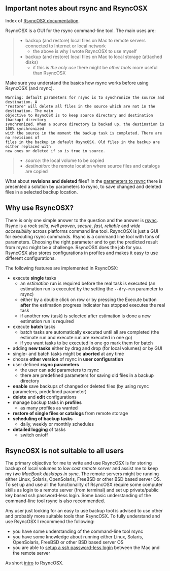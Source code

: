 ## Important notes about rsync and RsyncOSX

Index of [RsyncOSX documentation](https://rsyncosx.github.io/Documentation/).

RsyncOSX is a GUI for the rsync command-line tool. The main uses are:

> - backup (and restore) local files on Mac to remote servers connected to Internet or local network
>   - the above is why I wrote RsyncOSX to use myself
> - backup (and restore) local files on Mac to local storage (attached disks)
>   - if this is _the only use_ there might be _other tools_ more useful than RsyncOSX

Make sure you understand the basics how rsync works before using RsyncOSX (and rsync).
```
Warning: default parameters for rsync is to synchronize the source and destination. A
"restore" will delete all files in the source which are not in the destination. The main
objective to RsyncOSX is to keep source directory and destination (backup) directory
synchronized. When a source directory is backed up, the destination is 100% synchronized
with the source in the moment the backup task is completed. There are no revisions of
files in the backup in default RsyncOSX. Old files in the backup are either replaced with
new ones or deleted if so is true in source.
```
> - _source_: the local volume to be copied
> - _destination_: the remote location where source files and catalogs are copied

What about **revisions and deleted** files? In the [parameters to rsync](Parameters.md) there is presented a solution by parameters to rsync, to save changed and deleted files in a selected backup location.

## Why use RsyncOSX?

There is only one simple answer to the question and the answer is [rsync](https://en.wikipedia.org/wiki/Rsync). Rsync is a _rock solid_, _well proven_, _secure_, _fast_, _reliable_ and _wide accessibility_ across platforms command line tool. RsyncOSX is just a GUI for executing rsync commands. Rsync is a command line tool with tons of parameters. Choosing the right parameter and to get the predicted result from rsync might be a challenge. RsyncOSX does the job for you. RsyncOSX also stores configurations in profiles and makes it easy to use different configurations.

The following features are implemented in RsyncOSX:

- execute **single** tasks
  - an *estimation* run is required before the real task is executed (an estimation run is executed by the setting the `--dry-run` parameter to rsync)
  - either by a double click on row or by pressing the Execute button **after** the estimation progress indicator has stopped executes the real task
  - if another row (task) is selected after estimation is done a new estimation run is required
- execute **batch** tasks
  - batch tasks are automatically executed until all are completed (the estimate run and execute run are executed in one go)
  - if you want tasks to be executed in one go mark them for batch
- adding **new tasks** either by drag and drop (for local volumes) or by GUI
- single- and batch tasks might be **aborted** at any time
- choose **other version** of rsync in **user configuration**
- user defined **rsync parameters**
  - the user can add parameters to rsync
  - there are predefined parameters for saving old files in a backup directory
- **enable** save backups of changed or deleted files (by using rsync parameters, predefined parameter)
- **delete** and **edit** configurations
- manage backup tasks in **profiles**
	- as many profiles as wanted
- **restore of single files or catalogs** from remote storage
- **scheduling of backup tasks**
  - daily, weekly or monthly schedules
- **detailed logging** of tasks
  - switch on/off

## RsyncOSX is not suitable to all users

The primary objective for me to write and use RsyncOSX is for storing backup of local volumes to _low cost remote server_ and assist me to keep my _two MacBook desktops in sync_. The remote servers might be running either Linux, Solaris, OpenSolaris, FreeBSD or other BSD based server OS. To set up and use all the functionality of RsyncOSX require some computer skills as login to a remote server (from terminal) and set up private/public key based ssh password-less login. Some basic understanding of the command-line tool rsync is also recommended.

Any user just looking for an easy to use backup tool is advised to use other and probably more suitable tools than RsyncOSX. To fully understand and use RsyncOSX I recommend the following:

- you have some understanding of the command-line tool rsync
- you have some knowledge about running either Linux, Solaris, OpenSolaris, FreeBSD or other BSD based server OS
- you are able to [setup a ssh password-less login](PasswordlessLogin.md) between the Mac and the remote server

As short [intro](Intro.md) to RsyncOSX.

